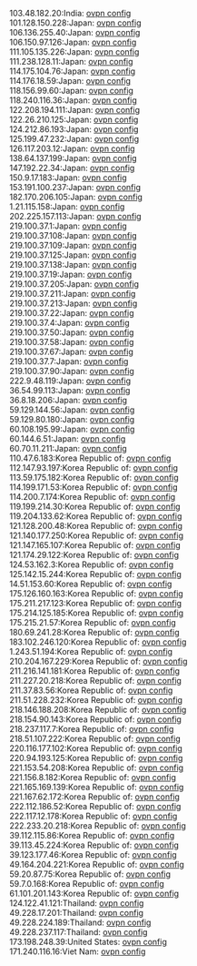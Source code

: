 103.48.182.20:India: [ovpn config](vpn/103_48_182_20.ovpn)  
101.128.150.228:Japan: [ovpn config](vpn/101_128_150_228.ovpn)  
106.136.255.40:Japan: [ovpn config](vpn/106_136_255_40.ovpn)  
106.150.97.126:Japan: [ovpn config](vpn/106_150_97_126.ovpn)  
111.105.135.226:Japan: [ovpn config](vpn/111_105_135_226.ovpn)  
111.238.128.11:Japan: [ovpn config](vpn/111_238_128_11.ovpn)  
114.175.104.76:Japan: [ovpn config](vpn/114_175_104_76.ovpn)  
114.176.18.59:Japan: [ovpn config](vpn/114_176_18_59.ovpn)  
118.156.99.60:Japan: [ovpn config](vpn/118_156_99_60.ovpn)  
118.240.116.36:Japan: [ovpn config](vpn/118_240_116_36.ovpn)  
122.208.194.111:Japan: [ovpn config](vpn/122_208_194_111.ovpn)  
122.26.210.125:Japan: [ovpn config](vpn/122_26_210_125.ovpn)  
124.212.86.193:Japan: [ovpn config](vpn/124_212_86_193.ovpn)  
125.199.47.232:Japan: [ovpn config](vpn/125_199_47_232.ovpn)  
126.117.203.12:Japan: [ovpn config](vpn/126_117_203_12.ovpn)  
138.64.137.199:Japan: [ovpn config](vpn/138_64_137_199.ovpn)  
147.192.22.34:Japan: [ovpn config](vpn/147_192_22_34.ovpn)  
150.9.17.183:Japan: [ovpn config](vpn/150_9_17_183.ovpn)  
153.191.100.237:Japan: [ovpn config](vpn/153_191_100_237.ovpn)  
182.170.206.105:Japan: [ovpn config](vpn/182_170_206_105.ovpn)  
1.21.115.158:Japan: [ovpn config](vpn/1_21_115_158.ovpn)  
202.225.157.113:Japan: [ovpn config](vpn/202_225_157_113.ovpn)  
219.100.37.1:Japan: [ovpn config](vpn/219_100_37_1.ovpn)  
219.100.37.108:Japan: [ovpn config](vpn/219_100_37_108.ovpn)  
219.100.37.109:Japan: [ovpn config](vpn/219_100_37_109.ovpn)  
219.100.37.125:Japan: [ovpn config](vpn/219_100_37_125.ovpn)  
219.100.37.138:Japan: [ovpn config](vpn/219_100_37_138.ovpn)  
219.100.37.19:Japan: [ovpn config](vpn/219_100_37_19.ovpn)  
219.100.37.205:Japan: [ovpn config](vpn/219_100_37_205.ovpn)  
219.100.37.211:Japan: [ovpn config](vpn/219_100_37_211.ovpn)  
219.100.37.213:Japan: [ovpn config](vpn/219_100_37_213.ovpn)  
219.100.37.22:Japan: [ovpn config](vpn/219_100_37_22.ovpn)  
219.100.37.4:Japan: [ovpn config](vpn/219_100_37_4.ovpn)  
219.100.37.50:Japan: [ovpn config](vpn/219_100_37_50.ovpn)  
219.100.37.58:Japan: [ovpn config](vpn/219_100_37_58.ovpn)  
219.100.37.67:Japan: [ovpn config](vpn/219_100_37_67.ovpn)  
219.100.37.7:Japan: [ovpn config](vpn/219_100_37_7.ovpn)  
219.100.37.90:Japan: [ovpn config](vpn/219_100_37_90.ovpn)  
222.9.48.119:Japan: [ovpn config](vpn/222_9_48_119.ovpn)  
36.54.99.113:Japan: [ovpn config](vpn/36_54_99_113.ovpn)  
36.8.18.206:Japan: [ovpn config](vpn/36_8_18_206.ovpn)  
59.129.144.56:Japan: [ovpn config](vpn/59_129_144_56.ovpn)  
59.129.80.180:Japan: [ovpn config](vpn/59_129_80_180.ovpn)  
60.108.195.99:Japan: [ovpn config](vpn/60_108_195_99.ovpn)  
60.144.6.51:Japan: [ovpn config](vpn/60_144_6_51.ovpn)  
60.70.11.211:Japan: [ovpn config](vpn/60_70_11_211.ovpn)  
110.47.6.183:Korea Republic of: [ovpn config](vpn/110_47_6_183.ovpn)  
112.147.93.197:Korea Republic of: [ovpn config](vpn/112_147_93_197.ovpn)  
113.59.175.182:Korea Republic of: [ovpn config](vpn/113_59_175_182.ovpn)  
114.199.171.53:Korea Republic of: [ovpn config](vpn/114_199_171_53.ovpn)  
114.200.7.174:Korea Republic of: [ovpn config](vpn/114_200_7_174.ovpn)  
119.199.214.30:Korea Republic of: [ovpn config](vpn/119_199_214_30.ovpn)  
119.204.133.62:Korea Republic of: [ovpn config](vpn/119_204_133_62.ovpn)  
121.128.200.48:Korea Republic of: [ovpn config](vpn/121_128_200_48.ovpn)  
121.140.177.250:Korea Republic of: [ovpn config](vpn/121_140_177_250.ovpn)  
121.147.165.107:Korea Republic of: [ovpn config](vpn/121_147_165_107.ovpn)  
121.174.29.122:Korea Republic of: [ovpn config](vpn/121_174_29_122.ovpn)  
124.53.162.3:Korea Republic of: [ovpn config](vpn/124_53_162_3.ovpn)  
125.142.15.244:Korea Republic of: [ovpn config](vpn/125_142_15_244.ovpn)  
14.51.153.60:Korea Republic of: [ovpn config](vpn/14_51_153_60.ovpn)  
175.126.160.163:Korea Republic of: [ovpn config](vpn/175_126_160_163.ovpn)  
175.211.217.123:Korea Republic of: [ovpn config](vpn/175_211_217_123.ovpn)  
175.214.125.185:Korea Republic of: [ovpn config](vpn/175_214_125_185.ovpn)  
175.215.21.57:Korea Republic of: [ovpn config](vpn/175_215_21_57.ovpn)  
180.69.241.28:Korea Republic of: [ovpn config](vpn/180_69_241_28.ovpn)  
183.102.246.120:Korea Republic of: [ovpn config](vpn/183_102_246_120.ovpn)  
1.243.51.194:Korea Republic of: [ovpn config](vpn/1_243_51_194.ovpn)  
210.204.167.229:Korea Republic of: [ovpn config](vpn/210_204_167_229.ovpn)  
211.216.141.181:Korea Republic of: [ovpn config](vpn/211_216_141_181.ovpn)  
211.227.20.218:Korea Republic of: [ovpn config](vpn/211_227_20_218.ovpn)  
211.37.83.56:Korea Republic of: [ovpn config](vpn/211_37_83_56.ovpn)  
211.51.228.232:Korea Republic of: [ovpn config](vpn/211_51_228_232.ovpn)  
218.146.188.208:Korea Republic of: [ovpn config](vpn/218_146_188_208.ovpn)  
218.154.90.143:Korea Republic of: [ovpn config](vpn/218_154_90_143.ovpn)  
218.237.117.7:Korea Republic of: [ovpn config](vpn/218_237_117_7.ovpn)  
218.51.107.222:Korea Republic of: [ovpn config](vpn/218_51_107_222.ovpn)  
220.116.177.102:Korea Republic of: [ovpn config](vpn/220_116_177_102.ovpn)  
220.94.193.125:Korea Republic of: [ovpn config](vpn/220_94_193_125.ovpn)  
221.153.54.208:Korea Republic of: [ovpn config](vpn/221_153_54_208.ovpn)  
221.156.8.182:Korea Republic of: [ovpn config](vpn/221_156_8_182.ovpn)  
221.165.169.139:Korea Republic of: [ovpn config](vpn/221_165_169_139.ovpn)  
221.167.62.172:Korea Republic of: [ovpn config](vpn/221_167_62_172.ovpn)  
222.112.186.52:Korea Republic of: [ovpn config](vpn/222_112_186_52.ovpn)  
222.117.12.178:Korea Republic of: [ovpn config](vpn/222_117_12_178.ovpn)  
222.233.20.218:Korea Republic of: [ovpn config](vpn/222_233_20_218.ovpn)  
39.112.115.86:Korea Republic of: [ovpn config](vpn/39_112_115_86.ovpn)  
39.113.45.224:Korea Republic of: [ovpn config](vpn/39_113_45_224.ovpn)  
39.123.177.46:Korea Republic of: [ovpn config](vpn/39_123_177_46.ovpn)  
49.164.204.221:Korea Republic of: [ovpn config](vpn/49_164_204_221.ovpn)  
59.20.87.75:Korea Republic of: [ovpn config](vpn/59_20_87_75.ovpn)  
59.7.0.168:Korea Republic of: [ovpn config](vpn/59_7_0_168.ovpn)  
61.101.201.143:Korea Republic of: [ovpn config](vpn/61_101_201_143.ovpn)  
124.122.41.121:Thailand: [ovpn config](vpn/124_122_41_121.ovpn)  
49.228.17.201:Thailand: [ovpn config](vpn/49_228_17_201.ovpn)  
49.228.224.189:Thailand: [ovpn config](vpn/49_228_224_189.ovpn)  
49.228.237.117:Thailand: [ovpn config](vpn/49_228_237_117.ovpn)  
173.198.248.39:United States: [ovpn config](vpn/173_198_248_39.ovpn)  
171.240.116.16:Viet Nam: [ovpn config](vpn/171_240_116_16.ovpn)  
